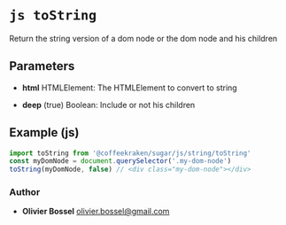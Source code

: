 


<!-- @namespace    sugar.js.html -->
<!-- @name    toString -->

# ```js toString ```


Return the string version of a dom node or the dom node and his children

## Parameters

- **html**  HTMLElement: The HTMLElement to convert to string

- **deep** (true) Boolean: Include or not his children



## Example (js)

```js
import toString from '@coffeekraken/sugar/js/string/toString'
const myDomNode = document.querySelector('.my-dom-node')
toString(myDomNode, false) // <div class="my-dom-node"></div>
```


### Author
- **Olivier Bossel** <a href="mailto:olivier.bossel@gmail.com">olivier.bossel@gmail.com</a> 



